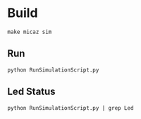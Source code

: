 # Build

```make micaz sim```

## Run

```python RunSimulationScript.py```

## Led Status

```python RunSimulationScript.py | grep Led```
